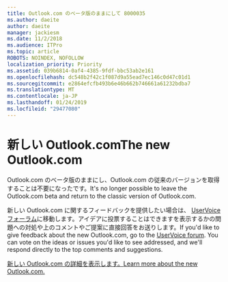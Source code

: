 ```yaml
---
title: Outlook.com のベータ版のままにして 8000035
ms.author: daeite
author: daeite
manager: jackiesm
ms.date: 11/2/2018
ms.audience: ITPro
ms.topic: article
ROBOTS: NOINDEX, NOFOLLOW
localization_priority: Priority
ms.assetid: 039b6814-0af4-4385-9fdf-bbc53ab2e161
ms.openlocfilehash: dc548b2f42c1f087d9a55ead7ec146c0d47c01d1
ms.sourcegitcommit: e2864efcfb493b6e46b662b746661a61232bdba7
ms.translationtype: MT
ms.contentlocale: ja-JP
ms.lasthandoff: 01/24/2019
ms.locfileid: "29477080"
---
```

# <a name="the-new-outlookcom"></a><span data-ttu-id="8fb8a-102">新しい Outlook.com</span><span class="sxs-lookup"><span data-stu-id="8fb8a-102">The new Outlook.com</span></span>

<span data-ttu-id="8fb8a-103">Outlook.com のベータ版のままにし、Outlook.com の従来のバージョンを取得することは不要になったです。</span><span class="sxs-lookup"><span data-stu-id="8fb8a-103">It's no longer possible to leave the Outlook.com beta and return to the classic version of Outlook.com.</span></span>
  
<span data-ttu-id="8fb8a-p101">新しい Outlook.com に関するフィードバックを提供したい場合は、 [UserVoice フォーラム](https://go.microsoft.com/fwlink/p/?linkid=851599)に移動します。アイデアに投票することはできますを表示するかの問題への対処や上のコメントやご提案に直接回答をお送りします。</span><span class="sxs-lookup"><span data-stu-id="8fb8a-p101">If you'd like to give feedback about the new Outlook.com, go to the [UserVoice forum](https://go.microsoft.com/fwlink/p/?linkid=851599). You can vote on the ideas or issues you'd like to see addressed, and we'll respond directly to the top comments and suggestions.</span></span>
  
[<span data-ttu-id="8fb8a-106">新しい Outlook.com の詳細を表示します。</span><span class="sxs-lookup"><span data-stu-id="8fb8a-106">Learn more about the new Outlook.com.</span></span>](https://go.microsoft.com/fwlink/p/?linkid=874356)
  

